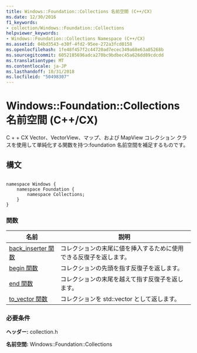 ```yaml
---
title: Windows::Foundation::Collections 名前空間 (C++/CX)
ms.date: 12/30/2016
f1_keywords:
- collection/Windows::Foundation::Collections
helpviewer_keywords:
- Windows::Foundation::Collections Namespace (C++/CX)
ms.assetid: 04bd3543-e30f-4fd2-95ee-272a3fcd0158
ms.openlocfilehash: 1fe48f457f2c44720ad7ecec349a68e63a05268b
ms.sourcegitcommit: 6052185696adca270bc9bdbec45a626dd89cdcdd
ms.translationtype: MT
ms.contentlocale: ja-JP
ms.lasthandoff: 10/31/2018
ms.locfileid: "50498307"
---
```

# <a name="windowsfoundationcollections-namespace-ccx"></a>Windows::Foundation::Collections 名前空間 (C++/CX)

C + + CX Vector、VectorView、マップ、および MapView コレクション クラスを使用して単純化する関数を持つ:foundation 名前空間を補足するものです。

## <a name="syntax"></a>構文

```

namespace Windows {
    namespace Foundation {
        namespace Collections;
    }
}
```

### <a name="functions"></a>関数

|名前|説明|
|----------|-----------------|
|[back_inserter 関数](../cppcx/back-inserter-function.md)|コレクションの末尾に値を挿入するために使用できる反復子を返します。|
|[begin 関数](../cppcx/begin-function.md)|コレクションの先頭を指す反復子を返します。|
|[end 関数](../cppcx/end-function.md)|コレクションの末尾を越えて指す反復子を返します。|
|[to_vector 関数](../cppcx/to-vector-function.md)|コレクションを std::vector として返します。|

### <a name="requirements"></a>必要条件

**ヘッダー:** collection.h

**名前空間:** Windows::Foundation::Collections

